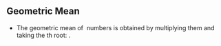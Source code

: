 Geometric Mean
--------------

* The geometric mean of <math>n</math> numbers is obtained by multiplying them and taking the <math>n</math>th root: <math>GM = \sqrt{n}{a_1 a_2 ... a_n}</math>.
